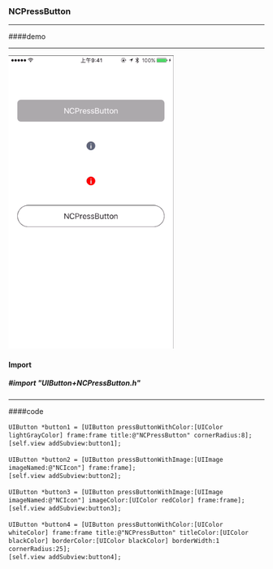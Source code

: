 ### NCPressButton

---

####demo

---

![NCPressButton GIF](/NCPressButtonGIF.gif)


#### Import

##### #import "UIButton+NCPressButton.h"

---

####code

	UIButton *button1 = [UIButton pressButtonWithColor:[UIColor lightGrayColor] frame:frame title:@"NCPressButton" cornerRadius:8];
    [self.view addSubview:button1];
    
    UIButton *button2 = [UIButton pressButtonWithImage:[UIImage imageNamed:@"NCIcon"] frame:frame];
    [self.view addSubview:button2];
    
    UIButton *button3 = [UIButton pressButtonWithImage:[UIImage imageNamed:@"NCIcon"] imageColor:[UIColor redColor] frame:frame];
    [self.view addSubview:button3];
    
    UIButton *button4 = [UIButton pressButtonWithColor:[UIColor whiteColor] frame:frame title:@"NCPressButton" titleColor:[UIColor blackColor] borderColor:[UIColor blackColor] borderWidth:1 cornerRadius:25];
    [self.view addSubview:button4];